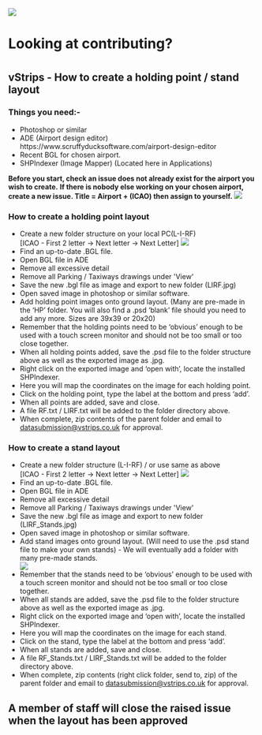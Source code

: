 <img src="https://i.imgur.com/exd8MKL.png">

<h1>Looking at contributing?<h1>

<h2><b>vStrips - How to create a holding point / stand layout</b></h2>

<h3>Things you need:-</h3>

<ul>
  <li>Photoshop or similar</li>
  <li>ADE (Airport design editor) https://www.scruffyducksoftware.com/airport-design-editor</li>
  <li>Recent BGL for chosen airport.</li> 
  <li>SHPIndexer (Image Mapper) (Located here in Applications)</li> 
</ul>


<b>Before you start, check an issue does not already exist for the airport you wish to create.</b>
<b>If there is nobody else working on your chosen airport, create a new issue. Title = Airport + (ICAO) then assign to yourself.</b>
<img src="https://i.imgur.com/EMfNdJT.png">

<h3><b>How to create a holding point layout</b></h3>

<ul>
  <li>Create a new folder structure on your local PC(L-I-RF)</li> [ICAO - First 2 letter -> Next letter -> Next Letter]
  <img src="https://i.imgur.com/jmoQpRN.png">
  <li>Find an up-to-date .BGL file. </li>
  <li>Open BGL file in ADE</li>
  <li>Remove all excessive detail</li>
  <li>Remove all Parking / Taxiways drawings under 'View'</li>
  <li>Save the new .bgl file as image and export to new folder (LIRF.jpg)</li>
  <li>Open saved image in photoshop or similar software.</li>
  <li>Add holding point images onto ground layout. (Many are pre-made in the ‘HP’ folder. You will also find a .psd ‘blank’ file should you need to add any more. Sizes are 39x39 or 20x20)</li>
  <li>Remember that the holding points need to be ‘obvious’ enough to be used with a touch screen monitor and should not be too small or too close together.</li>
  <li>When all holding points added, save the .psd file to the folder structure above as well as the exported image as .jpg.</li>
  <li>Right click on the exported image and ‘open with’, locate the installed SHPIndexer. </li>
  <li>Here you will map the coordinates on the image for each holding point.</li>
  <li>Click on the holding point, type the label at the bottom and press ‘add’.</li>
  <li>When all points are added, save and close.</li>
  <li>A file RF.txt / LIRF.txt will be added to the folder directory above. </li>
  <li>When complete, zip contents of the parent folder and email to <a href="mailto:datasubmission@vstrips.co.uk?subject=Data Submission">datasubmission@vstrips.co.uk</a> for approval.</li>
</ul>

<h3><b>How to create a stand layout</b></h3>

<ul>
  <li>Create a new folder structure (L-I-RF) / or use same as above</li> [ICAO - First 2 letter -> Next letter -> Next Letter]
  <img src="https://i.imgur.com/jmoQpRN.png">
  <li>Find an up-to-date .BGL file. </li>
  <li>Open BGL file in ADE</li>
  <li>Remove all excessive detail</li>
  <li>Remove all Parking / Taxiways drawings under 'View'</li>
  <li>Save the new .bgl file as image and export to new folder (LIRF_Stands.jpg)</li>
  <li>Open saved image in photoshop or similar software.</li>
  <li>Add stand images onto ground layout. (Will need to use the .psd stand file to make your own stands) - We will eventually add a folder with many pre-made stands.</li>
  <img src="https://i.imgur.com/JWA9QXA.png">
  <li>Remember that the stands need to be ‘obvious’ enough to be used with a touch screen monitor and should not be too small or too close together.</li>
  <li>When all stands are added, save the .psd file to the folder structure above as well as the exported image as .jpg.</li>
  <li>Right click on the exported image and ‘open with’, locate the installed SHPIndexer. </li>
  <li>Here you will map the coordinates on the image for each stand.</li>
  <li>Click on the stand, type the label at the bottom and press ‘add’.</li>
  <li>When all stands are added, save and close.</li>
  <li>A file RF_Stands.txt / LIRF_Stands.txt will be added to the folder directory above. </li>
  <li>When complete, zip contents (right click folder, send to, zip) of the parent folder and email to <a href="mailto:datasubmission@vstrips.co.uk?subject=Data Submission">datasubmission@vstrips.co.uk</a> for approval.</li>
</ul>

<h2>A member of staff will close the raised issue when the layout has been approved</h2>





